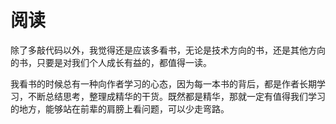 # 阅读

除了多敲代码以外，我觉得还是应该多看书，无论是技术方向的书，还是其他方向的书，只要是对我们个人成长有益的，都值得一读。

我看书的时候总有一种向作者学习的心态，因为每一本书的背后，都是作者长期学习，不断总结思考，整理成精华的干货。既然都是精华，那就一定有值得我们学习的地方，能够站在前辈的肩膀上看问题，可以少走弯路。
